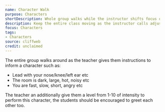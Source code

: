 ```yaml
---
name: Character Walk
purpose: Characters
shortDescription: Whole group walks while the instructor shifts focus on physicality, emotions, or environmental reactions.
description: Keep the entire class moving as the instructor calls adjustments—physical traits, emotional states, or environmental influences—to explore different character choices.
focus: Characters
tags:
- Characters
source: cliffweb
credit: unclaimed
---
```


The entire group walks around as the teacher gives them instructions to inform a character such as:

- Lead with your nose/knee/left ear etc
- The room is dark, large, hot, noisy etc
- You are fast, slow, short, angry etc

The teacher an additionally give them a level from 1-10 of intensity to perform this character, the students should be encouraged to greet each other too.
